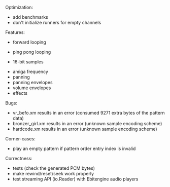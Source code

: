 Optimization:
- add benchmarks
- don't initialize runners for empty channels

Features:
+ forward looping
- ping pong looping
+ 16-bit samples
- amiga frequency
- panning
- panning envelopes
- volume envelopes
- effects

Bugs:
- vr_befo.xm results in an error (consumed 9271 extra bytes of the pattern data)
- bronzer_girl.xm results in an error (unknown sample encoding scheme)
- hardcode.xm results in an error (unknown sample encoding scheme)

Corner-cases:
- play an empty pattern if pattern order entry index is invalid

Correctness:
- tests (check the generated PCM bytes)
- make rewind/reset/seek work properly
- test streaming API (io.Reader) with Ebitengine audio players
